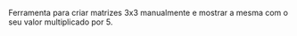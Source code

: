 Ferramenta para criar matrizes 3x3 manualmente e mostrar a mesma com o seu valor multiplicado por 5.